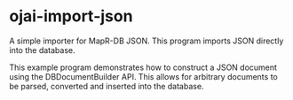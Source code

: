 # ojai-import-json
A simple importer for MapR-DB JSON. This program imports JSON directly into the database.

This example program demonstrates how to construct a JSON document using the DBDocumentBuilder
API. This allows for arbitrary documents to be parsed, converted and inserted into the database.
